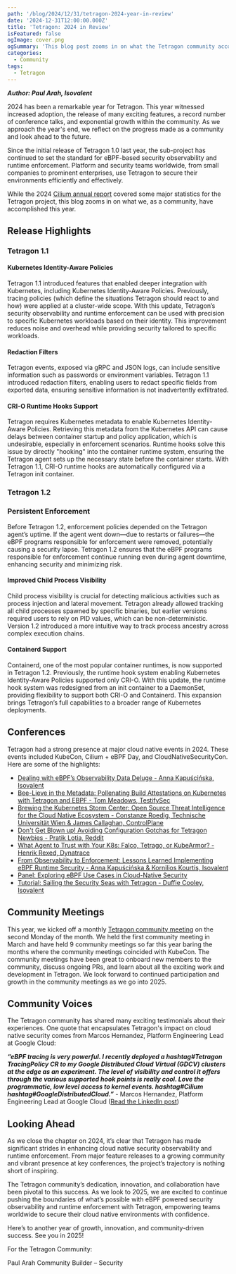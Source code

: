 ```yaml
---
path: '/blog/2024/12/31/tetragon-2024-year-in-review'
date: '2024-12-31T12:00:00.000Z'
title: 'Tetragon: 2024 in Review'
isFeatured: false
ogImage: cover.png
ogSummary: 'This blog post zooms in on what the Tetragon community accomplished in 2024'
categories:
  - Community
tags:
  - Tetragon
---
```


**_Author: Paul Arah, Isovalent_**

2024 has been a remarkable year for Tetragon. This year witnessed increased adoption, the release of many exciting features, a record number of conference talks, and exponential growth within the community. As we approach the year's end, we reflect on the progress made as a community and look ahead to the future.

Since the initial release of Tetragon 1.0 last year, the sub-project has continued to set the standard for eBPF-based security observability and runtime enforcement. Platform and security teams worldwide, from small companies to prominent enterprises, use Tetragon to secure their environments efficiently and effectively.

While the 2024 [Cilium annual report](https://github.com/cilium/cilium.io/blob/main/Annual-Reports/Cilium_Annual_Report_2024.pdf) covered some major statistics for the Tetragon project, this blog zooms in on what we, as a community, have accomplished this year.

## Release Highlights

### Tetragon 1.1

#### Kubernetes Identity-Aware Policies

Tetragon 1.1 introduced features that enabled deeper integration with Kubernetes, including Kubernetes Identity-Aware Policies. Previously, tracing policies (which define the situations Tetragon should react to and how) were applied at a cluster-wide scope. With this update, Tetragon’s security observability and runtime enforcement can be used with precision to specific Kubernetes workloads based on their identity. This improvement reduces noise and overhead while providing security tailored to specific workloads.

#### Redaction Filters

Tetragon events, exposed via gRPC and JSON logs, can include sensitive information such as passwords or environment variables. Tetragon 1.1 introduced redaction filters, enabling users to redact specific fields from exported data, ensuring sensitive information is not inadvertently exfiltrated.

#### CRI-O Runtime Hooks Support

Tetragon requires Kubernetes metadata to enable Kubernetes Identity-Aware Policies. Retrieving this metadata from the Kubernetes API can cause delays between container startup and policy application, which is undesirable, especially in enforcement scenarios. Runtime hooks solve this issue by directly "hooking" into the container runtime system, ensuring the Tetragon agent sets up the necessary state before the container starts. With Tetragon 1.1, CRI-O runtime hooks are automatically configured via a Tetragon init container.

### Tetragon 1.2

### Persistent Enforcement

Before Tetragon 1.2, enforcement policies depended on the Tetragon agent’s uptime. If the agent went down—due to restarts or failures—the eBPF programs responsible for enforcement were removed, potentially causing a security lapse. Tetragon 1.2 ensures that the eBPF programs responsible for enforcement continue running even during agent downtime, enhancing security and minimizing risk.

#### Improved Child Process Visibility

Child process visibility is crucial for detecting malicious activities such as process injection and lateral movement. Tetragon already allowed tracking all child processes spawned by specific binaries, but earlier versions required users to rely on PID values, which can be non-deterministic. Version 1.2 introduced a more intuitive way to track process ancestry across complex execution chains.

#### Containerd Support

Containerd, one of the most popular container runtimes, is now supported in Tetragon 1.2. Previously, the runtime hook system enabling Kubernetes Identity-Aware Policies supported only CRI-O. With this update, the runtime hook system was redesigned from an init container to a DaemonSet, providing flexibility to support both CRI-O and Containerd. This expansion brings Tetragon’s full capabilities to a broader range of Kubernetes deployments.

## Conferences

Tetragon had a strong presence at major cloud native events in 2024. These events included KubeCon, Cilium + eBPF Day, and CloudNativeSecurityCon. Here are some of the highlights:

- [Dealing with eBPF’s Observability Data Deluge - Anna Kapuścińska, Isovalent](https://www.youtube.com/watch?v=yWB8n_e4N14)
- [Bee-Lieve in the Metadata: Pollenating Build Attestations on Kubernetes with Tetragon and EBPF - Tom Meadows, TestifySec](https://www.youtube.com/watch?v=ejkJiq7AMHs)
- [Brewing the Kubernetes Storm Center: Open Source Threat Intelligence for the Cloud Native Ecosystem - Constanze Roedig, Technische Universität Wien & James Callaghan, ControlPlane](https://www.youtube.com/watch?v=YDIW2CY8WPI)
- [Don't Get Blown up! Avoiding Configuration Gotchas for Tetragon Newbies - Pratik Lotia, Reddit](https://www.youtube.com/watch?v=YNDp7Id7Bbs)
- [What Agent to Trust with Your K8s: Falco, Tetrago, or KubeArmor? - Henrik Rexed, Dynatrace](https://www.youtube.com/watch?v=QKE8WMv-6qw)
- [From Observability to Enforcement: Lessons Learned Implementing eBPF Runtime Security - Anna Kapuścińska & Kornilios Kourtis, Isovalent](https://www.youtube.com/watch?v=Hw469I5GKmY)
- [Panel: Exploring eBPF Use Cases in Cloud-Native Security](https://www.youtube.com/watch?v=towNkbPMDjE)
- [Tutorial: Sailing the Security Seas with Tetragon - Duffie Cooley, Isovalent](https://www.youtube.com/watch?v=4ACOEB4PnQo)

## Community Meetings

This year, we kicked off a monthly [Tetragon community meeting](https://isogo.to/tetragon-meeting-notes) on the second Monday of the month. We held the first community meeting in March and have held 9 community meetings so far this year baring the months where the community meetings coincided with KubeCon. The community meetings have been great to onboard new members to the community, discuss ongoing PRs, and learn about all the exciting work and development in Tetragon.
We look forward to continued participation and growth in the community meetings as we go into 2025.

## Community Voices

The Tetragon community has shared many exciting testimonials about their experiences. One quote that encapsulates Tetragon's impact on cloud native security comes from Marcos Hernandez, Platform Engineering Lead at Google Cloud:

**_“eBPF tracing is very powerful. I recently deployed a hashtag#Tetragon TracingPolicy CR to my Google Distributed Cloud Virtual (GDCV) clusters at the edge as an experiment. The level of visibility and control it offers through the various supported hook points is really cool. Love the programmatic, low level access to kernel events. hashtag#Cilium hashtag#GoogleDistributedCloud.”_** - Marcos Hernandez, Platform Engineering Lead at Google Cloud ([Read the LinkedIn post](https://www.linkedin.com/posts/activity-7270097966017703936-mvrp/?utm_source=share&utm_medium=member_desktop))

## Looking Ahead

As we close the chapter on 2024, it’s clear that Tetragon has made significant strides in enhancing cloud native security observability and runtime enforcement. From major feature releases to a growing community and vibrant presence at key conferences, the project’s trajectory is nothing short of inspiring.

The Tetragon community’s dedication, innovation, and collaboration have been pivotal to this success. As we look to 2025, we are excited to continue pushing the boundaries of what’s possible with eBPF powered security observability and runtime enforcement with Tetragon, empowering teams worldwide to secure their cloud native environments with confidence.

Here’s to another year of growth, innovation, and community-driven success. See you in 2025!

For the Tetragon Community:

Paul Arah
Community Builder – Security
